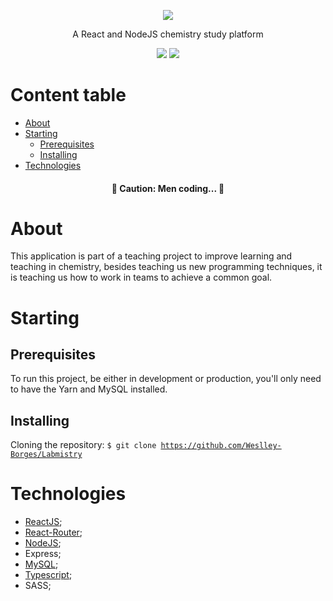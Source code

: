 <p align="center">
  <img src="https://user-images.githubusercontent.com/60989781/95131413-650d5b00-0734-11eb-8756-24ae5b5d020e.png">
</p>
<p align="center">A React and NodeJS chemistry study platform</p>
<div align="center">
<img src="https://img.shields.io/static/v1?label=ReactJS&message=V16.13.1&color=blue&style=for-the-badge&logo=react"/>
<img src="https://img.shields.io/static/v1?label=Typescript&message=V4.0.3&color=darkblue&style=for-the-badge&logo=typescript"/>
</div>

Content table
=================
<!--ts-->
   * [About](#About)
   * [Starting](#Starting)
      * [Prerequisites](#Prerequisites)
      * [Installing](#Installing)
   * [Technologies](#Technologies)
   
<!--te-->
<h4 align="center"> 
	🚧  Caution: Men coding...  🚧
</h4>

# About
This application is part of a teaching project to improve learning and teaching in chemistry, besides teaching us new programming techniques, it is teaching us how to work in teams to achieve a common goal.
# Starting
## Prerequisites
To run this project, be either in development or production, you'll only need to have the Yarn and MySQL installed.
## Installing
Cloning the repository:
<code>$ git clone https://github.com/Weslley-Borges/Labmistry</code>

# Technologies
- [ReactJS](https://reactjs.org/);
- [React-Router](https://reacttraining.com/react-router/);
- [NodeJS](https://nodejs.org/en/);
- Express;
- [MySQL](https://www.mysql.com/);
- [Typescript](https://www.typescriptlang.org/a);
- SASS;
